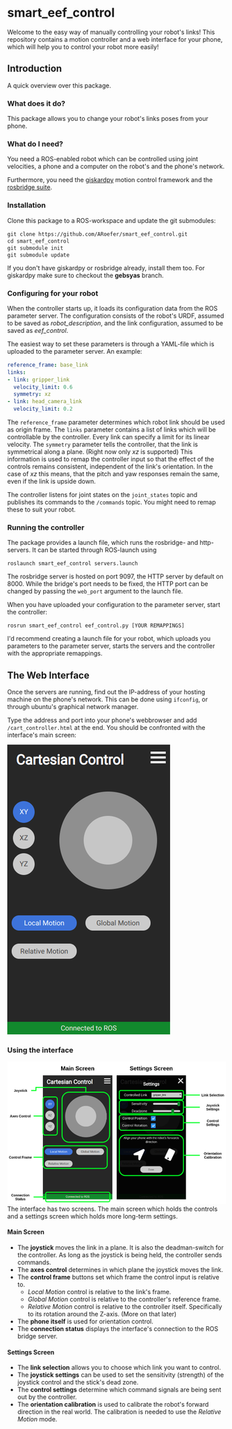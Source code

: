 smart_eef_control
=================
Welcome to the easy way of manually controlling your robot's links! This repository contains a motion controller and a web interface for your phone, which will help you to control your robot more easily!

Introduction
---------------
A quick overview over this package.

### What does it do?
This package allows you to change your robot's links poses from your phone.

### What do I need?
You need a ROS-enabled robot which can be controlled using joint velocities, a phone and a computer on the robot's and the phone's network.

  Furthermore, you need the [giskardpy](https://github.com/ARoefer/giskardpy.git) motion control framework and the [rosbridge suite](http://wiki.ros.org/rosbridge_suite).

### Installation
Clone this package to a ROS-workspace and update the git submodules:
```
git clone https://github.com/ARoefer/smart_eef_control.git
cd smart_eef_control
git submodule init
git submodule update
```
If you don't have giskardpy or rosbridge already, install them too. For giskardpy make sure to checkout the **gebsyas** branch.

### Configuring for your robot
When the controller starts up, it loads its configuration data from the ROS parameter server. The configuration consists of the robot's URDF, assumed to be saved as *robot_description*, and the link configuration, assumed to be saved as *eef_control*.

The easiest way to set these parameters is through a YAML-file which is uploaded to the parameter server. An example:

```yaml
reference_frame: base_link
links:
- link: gripper_link
  velocity_limit: 0.6
  symmetry: xz
- link: head_camera_link
  velocity_limit: 0.2
```
The `reference_frame` parameter determines which robot link should be used as origin frame.
The `links` parameter contains a list of links which will be controllable by the controller.
Every link can specify a limit for its linear velocity. The `symmetry` parameter tells the controller, that the link is symmetrical along a plane. (Right now only *xz* is supported)
This information is used to remap the controller input so that the effect of the controls remains consistent, independent of the link's orientation. In the case of *xz* this means, that the pitch and yaw responses remain the same, even if the link is upside down.

The controller listens for joint states on the `joint_states` topic and publishes its commands to the `/commands` topic. You might need to remap these to suit your robot.

### Running the controller
The package provides a launch file, which runs the rosbridge- and http-servers. It can be started through ROS-launch using
```
roslaunch smart_eef_control servers.launch
```
The rosbridge server is hosted on port 9097, the HTTP server by default on 8000. While the bridge's port needs to be fixed, the HTTP port can be changed by passing the `web_port` argument to the launch file.

When you have uploaded your configuration to the parameter server, start the controller:
```
rosrun smart_eef_control eef_control.py [YOUR REMAPPINGS]
```
I'd recommend creating a launch file for your robot, which uploads you parameters to the parameter server, starts the servers and the controller with the appropriate remappings.

## The Web Interface
Once the servers are running, find out the IP-address of your hosting machine on the phone's network. This can be done using `ifconfig`, or through ubuntu's graphical network manager.

Type the address and port into your phone's webbrowser and add `/cart_controller.html` at the end. You should be confronted with the interface's main screen:

![Main Screen](docs/img/main_screen.png)

### Using the interface
![Screen overview](docs/img/screen_overview.png)
The interface has two screens. The main screen which holds the controls and a settings screen which holds more long-term settings.

#### Main Screen
- The **joystick** moves the link in a plane. It is also the deadman-switch for the controller. As long as the joystick is being held, the controller sends commands.
- The **axes control** determines in which plane the joystick moves the link.
- The **control frame** buttons set which frame the control input is relative to.
  - *Local Motion* control is relative to the link's frame.
  - *Global Motion* control is relative to the controller's reference frame.
  - *Relative Motion* control is relative to the controller itself. Specifically to its rotation around the Z-axis. (More on that later)
- The **phone itself** is used for orientation control.
- The **connection status** displays the interface's connection to the ROS bridge server.

#### Settings Screen
- The **link selection** allows you to choose which link you want to control.
- The **joystick settings** can be used to set the sensitivity (strength) of the joystick control and the stick's dead zone.
- The **control settings** determine which command signals are being sent out by the controller.
- The **orientation calibration** is used to calibrate the robot's forward direction in the real world. The calibration is needed to use the *Relative Motion* mode.
